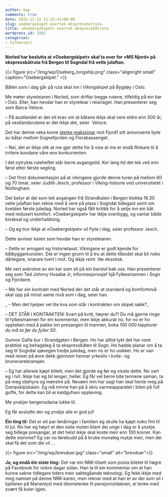 ```yaml
---
author: bep
comments: true
date: 2012-12-22 11:22:41+00:00
slug: osebergskipet-overtek-ekspressbatruta
title: «Osebergskipet» overtek ekspressbåtruta
wordpress_id: 1802
categories:
- Fylkesspit
---
```


**Norled har beslutta at «Osebergskipet» skal ta over for «MS Njord» på ekspressbåtruta frå Bergen til Sogndal frå vetle julaftan.**

{{< figure src="/img/wp/Oseberg_longship.png" class="alignright small" caption="Osebergskipet." >}}

<!--more-->

Båten som i dag går på ruta skal inn i Vikingskipet på Bygdøy i Oslo.

Me møter styreleiaren i Norled, som driftar begge rutene, tilfeldig på ein bar i Oslo. Eller, han hevdar han er styreleiar i reiarlaget. Han presenterer seg som Barca Veloce.

– På austlandet er det eit krav om at båtane ikkje skal vere eldre enn 500 år, på vestlandsrutene er det ikkje det, seier  Veloce.

Det har denne veka kome [sterke reaksjonar](http://www.nrk.no/nyheter/distrikt/nrk_sogn_og_fjordane/1.10846902) mot Fjord1 sitt annonserte byte av båtar mellom Sognefjorden og Florabassenget.

– Nei, det er ikkje slik at me gjer dette for å vise at me er endå flinkare til å irritere kundane våre enn konkurrenten.

I det nytrykte ruteheftet står berre avgangstid. Kor lang tid det tek veit enn først etter første segling.

– Det finst dokumentasjon på at vikingane gjorde denne turen på mellom 60 og 70 timar, seier Judith Jesch, professor i Viking-historie ved universitetet i Nottingham.

Det betyr at dei som tek avgangen frå Strandkaien i Bergen klokka 16.30 vetle julaftan kan rekne med å vere på plass i Sogndal tidlegast seint om kvelden første juledag. Norled har også fått kritikk for å setje inn ein båt med redusert komfort. «Osebergskipet» har ikkje overbygg, og vantar både kiosksal og underhaldning.

– Og eg trur ikkje at «Osebergskipet» vil flyte i dag, seier professor Jesch.

Dette avviser karen som hevdar han er styreleiaren.

– Dette er arrogant og historielaust. Vikingane er godt kjende for båtbyggarkunsten. Det er ingen grunn til å tru at dette tilbodet skal bli noko dårlegare, snarare tvert i mot. Og ikkje reint  lite eksotisk.

Me vert avbrotne av ein kar som sit på ein barstol bak oss. Han presenterer seg som Ted Johnny Husabø Jr, informasjonssjef hjå Fylkesmannen i Sogn og Fjordane.

– Me har ein kontrakt med Norled der det står at standard og komfortnivå skal opp på minst same nivå som i dag, seier han.

_ – Men det hjelper vel lite kva som står i kontrakten om skipet søkk?_

_–_ DET STÅR I KONTRAKTEN! Svart på kvitt, høyrer du?! Du må gjerne ringe til fylkesmannen for ein kommentar, men ikkje akkurat no, for no er ho oppteken med å pakke inn presangen til mannen, boka _100 000 toppturar du må ta før du fyller 50_.

Gunvor Gafla bur i Strandgaten i Bergen. Ho har alltid tykt det har vore praktisk og behageleg å ta ekspressbåten til Sogn. Ho hadde planar om å ta seg til Sogndal sjøvegen tredje juledag, men no er ho usikker. Ho er van med reiser på øvre dekk gjennom hennar yrkesliv i kvite- og brunevarebransjen.

– Eg har allereie kjøpt billett, men det gjorde eg før eg visste dette. No vart eg i tvil. Ikkje har eg bil lenger, heller. Eg får vel berre bite tennene saman, ta på meg oljehyra og mønstre på. Nevøen min har sagt han skal hente meg på Dampskipskaien. Eg må minne han på å skru varmeapparatet i bilen på full guffe, for dette kan bli ei kaldgufsen oppleving.

Me ynskjer bergensdama lukke til.

Eg får avslutte der og ynskje alle ei god jul!

**Éin ting til:** Det er eit par tenåringar i familien eg skulle ha kjøpt noko fint til til jul. No har eg høyrt at den siste moten blant dei unge i dag er å ynskje seg billege presangar, at det helst ikkje skal koste meir enn 100 kroner. Kan dette stemme? Eg var no førebudd på å bruke monaleg mykje meir, men dei skal få det som dei vil ...


{{< figure src="/img/wp/brevduer.jpg" class="small" alt="brevduer">}}

**Ja, og endå éin siste ting:** Det var ein NRK-tilsett som posta biletet til høgre på Facebook for nokre dagar sidan. Han la til ein kommentar om at han kunne sakne tidlegare tiders meir saktegåande teknologi. Eg fekk ikkje med meg namnet på denne NRK-karen, men reknar med at han er av dei som sit i kjellaren på Marienlyst med dimmelenke til pensjonistdatoen, ei lenke med svært få kuler igjen.


